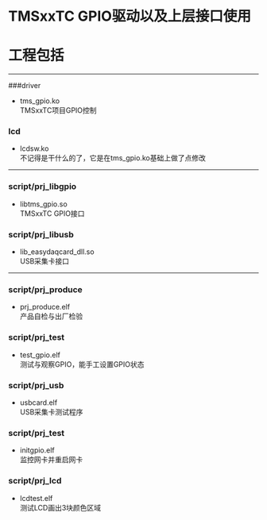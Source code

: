 # TMSxxTC GPIO驱动以及上层接口使用  

# 工程包括
---
###driver  
* tms_gpio.ko  
TMSxxTC项目GPIO控制

### lcd  
* lcdsw.ko  
不记得是干什么的了，它是在tms_gpio.ko基础上做了点修改

---
### script/prj_libgpio  
* libtms_gpio.so  
TMSxxTC GPIO接口


### script/prj_libusb  
* lib_easydaqcard_dll.so  
USB采集卡接口

---
### script/prj_produce  
* prj_produce.elf  
产品自检与出厂检验

### script/prj_test  
* test_gpio.elf  
测试与观察GPIO，能手工设置GPIO状态

### script/prj_usb  
* usbcard.elf  
USB采集卡测试程序

### script/prj_test
* initgpio.elf  
监控网卡并重启网卡

### script/prj_lcd
* lcdtest.elf  
测试LCD画出3块颜色区域




